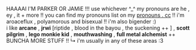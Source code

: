 HAAAAI I'M PARKER OR JAMiE !!! use whichever ^_^ 
my pronouns are he , ey , it + more !! you can find my pronouns list on my [pronouns . cc](https://pronouns.cc/@nechanicvox) !!
i'm aroaceflux , polyamorous and bisexual !! i'm also bigender :)\
i like **arcane** , **jrwi** [riptide , blood in the bayou , the suckening ++ ] , **scott pilgrim** , **lego monkie kid** , **mouthwashing** , **full metal alchemist** ++ BUNCHA MORE STUFF !!
      ↳ i'm usually in any of these areas :3 
